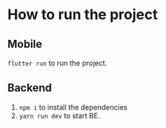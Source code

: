 # How to run the project

## Mobile
`flutter run` to run the project.
## Backend
1. `npm i` to install the dependencies
2. `yarn run dev` to start BE.